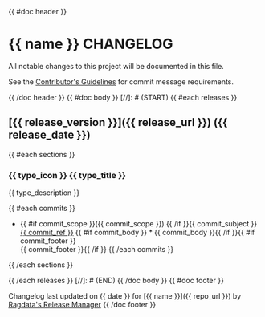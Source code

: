 {{ #doc header }}
# {{ name }} CHANGELOG

All notable changes to this project will be documented in this file.

See the [Contributor's Guidelines](https://github.com/Ragdata/.github/blob/master/.github/CONTRIBUTING.md) for commit message requirements.

{{ /doc header }}
{{ #doc body }}
[//]: # (START)
{{ #each releases }}
## [{{ release_version }}]({{ release_url }}) ({{ release_date }})
{{ #each sections }}
### {{ type_icon }} {{ type_title }}

{{ type_description }}

{{ #each commits }}
* {{ #if commit_scope }}({{ commit_scope }}) {{ /if }}{{ commit_subject }} [{{ commit_ref }}]({{commit_url}})
{{ #if commit_body }}  * {{ commit_body }}{{ /if }}{{ #if commit_footer }}<br />{{ commit_footer }}{{ /if }}
{{ /each commits }}

{{ /each sections }}

{{ /each releases }}
[//]: # (END)
{{ /doc body }}
{{ #doc footer }}

Changelog last updated on {{ date }} for [{{ name }}]({{ repo_url }}) by [Ragdata's Release Manager](https://github.com/ragdata/release-manager.action)
{{ /doc footer }}
